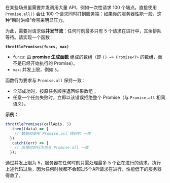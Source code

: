 在某些场景里需要并发调用大量 API，例如一次性请求 100 个端点。直接使用 `Promise.all()` 会让 100 个请求同时打到服务端：如果你的服务器性能一般，这种“瞬时洪峰”会带来明显压力。

为此，需要对请求做**并发节流**：任何时刻最多只有 5 个请求在进行中，其余排队等待。请实现一个函数：

**`throttlePromises(funcs, max)`**

- `funcs`: 由 **promise 生成函数** 组成的数组（即 `() => Promise<T>` 的数组，而不是已经开始执行的 Promise）。
- `max`: 并发上限，例如 `5`。

函数行为要求与 `Promise.all` 保持一致：

- 全部成功时，按原任务顺序返回结果数组；
- 任意一个任务失败时，立即以该错误拒绝整个 Promise（与 `Promise.all` 相同语义）。

**示例：**

```js
throttlePromises(callApis, 5)
  .then((data) => {
    // 数据和使用`Promise.all`得到的 一样
  })
  .catch((err) => {
    // 出错时的行为也与 Promise.all 一致
  });
```

通过并发上限为 5，服务器在任何时刻只需处理最多 5 个正在进行的请求，执行上述代码过后，因为任何时候都不会超过5个API请求在进行，性能低下的服务器得救了。
